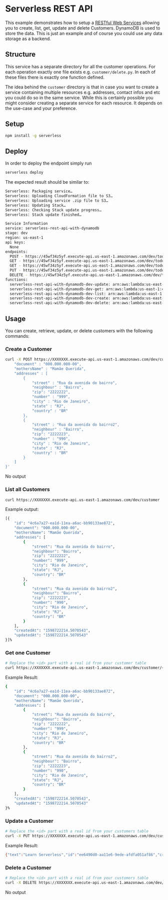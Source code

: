 <!--
title: 'AWS Serverless REST API with DynamoDB store example in Python'
description: 'This example demonstrates how to setup a RESTful Web Service allowing you to create, list, get, update and delete Todos. DynamoDB is used to store the data.'
layout: Doc
framework: v1
platform: AWS
language: Python
authorLink: 'https://github.com/godfreyhobbs'
authorName: 'Godfrey Hobbs'
authorAvatar: 'https://avatars1.githubusercontent.com/u/8434141?v=4&s=140'
-->
# Serverless REST API

This example demonstrates how to setup a [RESTful Web Services](https://en.wikipedia.org/wiki/Representational_state_transfer#Applied_to_web_services) allowing you to create, list, get, update and delete Customers. DynamoDB is used to store the data. This is just an example and of course you could use any data storage as a backend.

## Structure

This service has a separate directory for all the customer operations. For each operation exactly one file exists e.g. `customer/delete.py`. In each of these files there is exactly one function defined.

The idea behind the `customer` directory is that in case you want to create a service containing multiple resources e.g. addresses, contact infos and etc you could do so in the same service. While this is certainly possible you might consider creating a separate service for each resource. It depends on the use-case and your preference.


## Setup

```bash
npm install -g serverless
```

## Deploy

In order to deploy the endpoint simply run

```bash
serverless deploy
```

The expected result should be similar to:

```bash
Serverless: Packaging service…
Serverless: Uploading CloudFormation file to S3…
Serverless: Uploading service .zip file to S3…
Serverless: Updating Stack…
Serverless: Checking Stack update progress…
Serverless: Stack update finished…

Service Information
service: serverless-rest-api-with-dynamodb
stage: dev
region: us-east-1
api keys:
  None
endpoints:
  POST - https://45wf34z5yf.execute-api.us-east-1.amazonaws.com/dev/todos
  GET - https://45wf34z5yf.execute-api.us-east-1.amazonaws.com/dev/todos
  GET - https://45wf34z5yf.execute-api.us-east-1.amazonaws.com/dev/todos/{id}
  PUT - https://45wf34z5yf.execute-api.us-east-1.amazonaws.com/dev/todos/{id}
  DELETE - https://45wf34z5yf.execute-api.us-east-1.amazonaws.com/dev/todos/{id}
functions:
  serverless-rest-api-with-dynamodb-dev-update: arn:aws:lambda:us-east-1:488110005556:function:serverless-rest-api-with-dynamodb-dev-update
  serverless-rest-api-with-dynamodb-dev-get: arn:aws:lambda:us-east-1:488110005556:function:serverless-rest-api-with-dynamodb-dev-get
  serverless-rest-api-with-dynamodb-dev-list: arn:aws:lambda:us-east-1:488110005556:function:serverless-rest-api-with-dynamodb-dev-list
  serverless-rest-api-with-dynamodb-dev-create: arn:aws:lambda:us-east-1:488110005556:function:serverless-rest-api-with-dynamodb-dev-create
  serverless-rest-api-with-dynamodb-dev-delete: arn:aws:lambda:us-east-1:488110005556:function:serverless-rest-api-with-dynamodb-dev-delete
```

## Usage

You can create, retrieve, update, or delete customers with the following commands:

### Create a Customer

```bash
curl -X POST https://XXXXXXX.execute-api.us-east-1.amazonaws.com/dev/customer --data '{
    "document" : "000.000.000-00",
    "mothersName" : "Mamãe Querida",
    "addresses" : [
        {
            "street" : "Rua da avenida do bairro",
            "neighbour" : "Bairro",
            "zip": "2222222",
            "number" : "999",
            "city" : "Rio de Janeiro",
            "state" : "RJ",
            "country" : "BR"
        },
        {
            "street" : "Rua da avenida do bairro2",
            "neighbour" : "Bairro",
            "zip": "2222223",
            "number" : "990",
            "city" : "Rio de Janeiro",
            "state" : "RJ",
            "country" : "BR"
        }
    ]
}'
```

No output

### List all Customers

```bash
curl https://XXXXXXX.execute-api.us-east-1.amazonaws.com/dev/customer
```

Example output:
```bash
[{
    "id": "4c6a7a27-ea1d-11ea-a6ac-bb90133ae872",
    "document": "000.000.000-00",
    "mothersName": "Mamãe Querida",
    "addresses": [
        {
            "street": "Rua da avenida do bairro",
            "neighbour": "Bairro",
            "zip": "2222222",
            "number": "999",
            "city": "Rio de Janeiro",
            "state": "RJ",
            "country": "BR"
        },
        {
            "street": "Rua da avenida do bairro2",
            "neighbour": "Bairro",
            "zip": "2222223",
            "number": "990",
            "city": "Rio de Janeiro",
            "state": "RJ",
            "country": "BR"
        }
    ],
    "createdAt": "1598722214.5070543",
    "updatedAt": "1598722214.5070543"
}]%
```

### Get one Customer

```bash
# Replace the <id> part with a real id from your customer table
curl https://XXXXXXX.execute-api.us-east-1.amazonaws.com/dev/customer/<id>
```

Example Result:
```bash
{
    "id": "4c6a7a27-ea1d-11ea-a6ac-bb90133ae872",
    "document": "000.000.000-00",
    "mothersName": "Mamãe Querida",
    "addresses": [
        {
            "street": "Rua da avenida do bairro",
            "neighbour": "Bairro",
            "zip": "2222222",
            "number": "999",
            "city": "Rio de Janeiro",
            "state": "RJ",
            "country": "BR"
        },
        {
            "street": "Rua da avenida do bairro2",
            "neighbour": "Bairro",
            "zip": "2222223",
            "number": "990",
            "city": "Rio de Janeiro",
            "state": "RJ",
            "country": "BR"
        }
    ],
    "createdAt": "1598722214.5070543",
    "updatedAt": "1598722214.5070543"
}%
```

### Update a Customer

```bash
# Replace the <id> part with a real id from your customers table
curl -X PUT https://XXXXXXX.execute-api.us-east-1.amazonaws.com/dev/customer/<id> --data '{ "text": "Learn Serverless", "checked": true }'
```

Example Result:
```bash
{"text":"Learn Serverless","id":"ee6490d0-aa11e6-9ede-afdfa051af86","createdAt":1479138570824,"checked":true,"updatedAt":1479138570824}%
```

### Delete a Customer

```bash
# Replace the <id> part with a real id from your customers table
curl -X DELETE https://XXXXXXX.execute-api.us-east-1.amazonaws.com/dev/customer/<id>
```

No output

